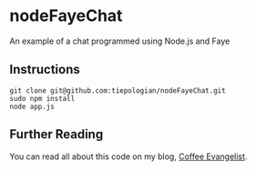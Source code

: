 nodeFayeChat
============

An example of a chat programmed using Node.js and Faye



## Instructions
```
git clone git@github.com:tiepologian/nodeFayeChat.git
sudo npm install
node app.js
```



## Further Reading

You can read all about this code on my blog, [Coffee Evangelist](http://coffeevangelist.ghost.io/programming-node-js-using-mvc/).

